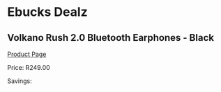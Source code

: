 
# Ebucks Dealz
## Volkano Rush 2.0 Bluetooth Earphones - Black
[Product Page](https://www.ebucks.com/web/shop/productSelected.do?prodId=1196483051&catId=714972256)

Price: R249.00

Savings: 


	